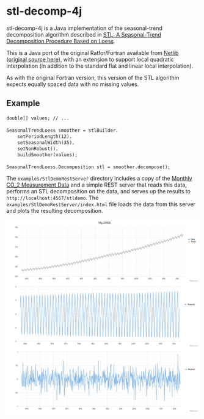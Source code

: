 # stl-decomp-4j

stl-decomp-4j is a Java implementation of the seasonal-trend decomposition algorithm described in [STL: A Seasonal-Trend Decomposition Procedure Based on Loess](http://www.wessa.net/download/stl.pdf). 

This is a Java port of the original Ratfor/Fortran available from [Netlib](http://netlib.org) ([original source here](http://netlib.org/a/stl)), with an extension to support local quadratic interpolation (in addition to the standard flat and linear local interpolation).

As with the original Fortran version, this version of the STL algorithm expects equally spaced data with no missing values.

## Example

```
double[] values; // ...

SeasonalTrendLoess smoother = stlBuilder.
    setPeriodLength(12).
    setSeasonalWidth(35).
    setNonRobust().
    buildSmoother(values);

SeasonalTrendLoess.Decomposition stl = smoother.decompose();
```

The `examples/StlDemoRestServer` directory includes a copy of the [Monthly CO_2 Measurement Data](http://www.esrl.noaa.gov/gmd/ccgg/trends/) and a simple REST server that reads this data, performs an STL decomposition on the data, and serves up the results to `http://localhost:4567/stldemo`. The `examples/StlDemoRestServer/index.html` file loads the data from this server and plots the resulting decomposition.

![CO2 Plot](examples/StlDemoRestServer/co2_stl_highchart.jpg)
